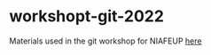 # workshopt-git-2022
Materials used in the git workshop for NIAFEUP
<a href="/gitslides2022.html">here</a>
